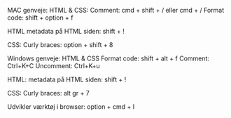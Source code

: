 
MAC genveje:
HTML & CSS:
Comment: cmd + shift + / eller cmd + /
Format code: shift + option + f 

HTML
metadata på HTML siden: shift + ! 

CSS: 
Curly braces: option + shift + 8


Windows genveje:
HTML & CSS
Format code: shift + alt + f
Comment: Ctrl+K+C
Uncomment: Ctrl+K+u

HTML:
metadata på HTML siden: shift + ! 

CSS:
Curly braces: alt gr + 7

Udvikler værktøj i browser: option + cmd + I



